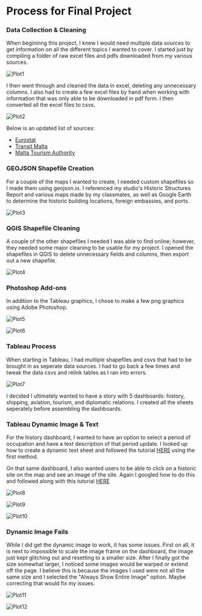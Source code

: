 # Process for Final Project

### Data Collection & Cleaning

When begininng this project, I knew I would need multiple data sources to get information on all the different topics I wanted to cover. I started just by 
compiling a folder of raw excel files and pdfs downloaded from my various sources. 

![Plot1](process_work/datacleaning1.PNG)

I then went through and cleaned the data in excel, deleting any unnecessary columns. I also had to create a few excel files by hand when working with information that 
was only able to be downloaded in pdf form. I then converted all the excel files to csvs.

![Plot2](process_work/datacleanin2.png)

Below is an updated list of sources:
- [Eurostat](https://ec.europa.eu/eurostat/data/database)
- [Transit Malta](https://www.transport.gov.mt)
- [Malta Tourism Authority](https://www.mta.com.mt/en/home)

### GEOJSON Shapefile Creation

For a couple of the maps I wanted to create, I needed custom shapefiles so I made them using geojson.io. I referenced my studio's Historic Structures Report and 
various maps made by my classmates, as well as Google Earth to determine the historic building locations, foreign embassies, and ports.

![Plot3](process_work/geojsonhistory.png)

### QGIS Shapefile Cleaning

A couple of the other shapefiles I needed I was able to find online; however, they needed some major cleaning to be usable for my project. I opened the shapefiles
in QGIS to delete unnecessary fields and columns, then export out a new shapefile.

![Plot4](process_work/qgisshapeediting.png)

### Photoshop Add-ons

In addition to the Tableau graphics, I chose to make a few png graphics using Adobe Photoshop.

![Plot5](process_work/photoshop.png)

![Plot6](process_work/photo2.png)

### Tableau Process

When starting in Tableau, I had multiple shapefiles and csvs that had to be brought in as seperate data sources. I had to go back a few times and tweak the data csvs
and relink tables as I ran into errors.

![Plot7](process_work/datasource.png)

I decided I ultimately wanted to have a story with 5 dashboards: history, shipping, aviation, tourism, and diplomatic relations. I created all the sheets seperately
before assembling the dashboards.


### Tableau Dynamic Image & Text

For the history dashboard, I wanted to have an option to select a period of occupation and have a text description of that period update. I looked up how to 
create a dynamic text sheet and followed the tutorial [HERE](https://kb.tableau.com/articles/howto/adding-dynamic-descriptions-based-on-selection) using the 
first method.


On that same dashboard, I also wanted users to be able to click on a historic site on the map and see an image of the site. Again I googled how to do this and 
followed along with this tutorial [HERE](https://onenumber.biz/blog-1/2020/3/13/switch-an-image-with-a-selection-in-a-tableau-dashboard)

![Plot8](process_work/image1.png)

![Plot9](process_work/image2.png)

![Plot10](process_work/image3.png)

### Dynamic Image Fails

While I did get the dynamic image to work, it has some issues. First on all, it is next to impossible to scale the image frame on the dashboard, the image just kept 
glitching out and resetting to a smaller size. After I finally got the size somewhat larger, I noticed some images would be warped or extend off the page. 
I believe this is because the images I used were not all the same size and I selected the "Always Show Entire Image" option. Maybe correcting that would fix my issues.

![Plot11](process_work/error1.png)

![Plot12](process_work/error2.png)






